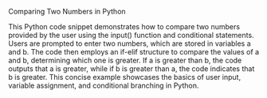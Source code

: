 Comparing Two Numbers in Python

This Python code snippet demonstrates how to compare two numbers provided by the user using the input() function and conditional statements. Users are prompted to enter two numbers, which are stored in variables a and b. The code then employs an if-elif structure to compare the values of a and b, determining which one is greater. If a is greater than b, the code outputs that a is greater, while if b is greater than a, the code indicates that b is greater. This concise example showcases the basics of user input, variable assignment, and conditional branching in Python.
